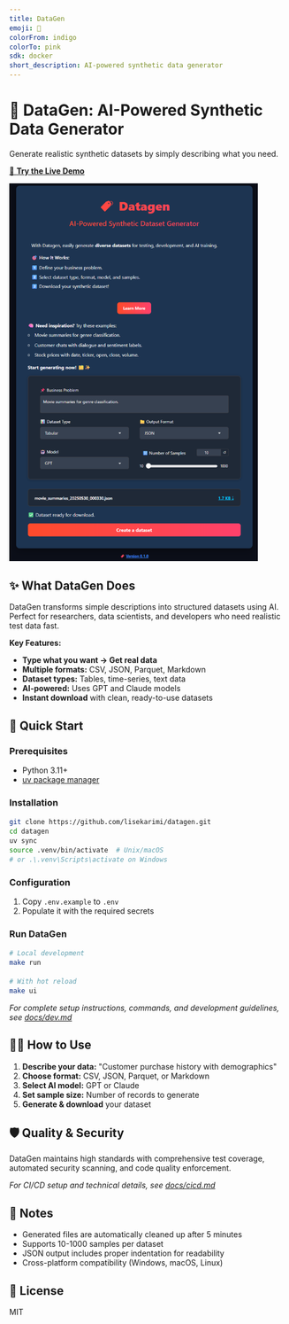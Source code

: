 ```yaml
---
title: DataGen
emoji: 🧬
colorFrom: indigo
colorTo: pink
sdk: docker
short_description: AI-powered synthetic data generator
---
```


# 🧬 DataGen: AI-Powered Synthetic Data Generator

Generate realistic synthetic datasets by simply describing what you need.

[🚀 **Try the Live Demo**](https://huggingface.co/spaces/lisekarimi/datagen) 

<img src="https://github.com/lisekarimi/datagen/blob/main/assets/screenshot.png?raw=true" alt="DataGen interface" width="450">

## ✨ What DataGen Does

DataGen transforms simple descriptions into structured datasets using AI. Perfect for researchers, data scientists, and developers who need realistic test data fast.

**Key Features:**
- **Type what you want → Get real data**
- **Multiple formats:** CSV, JSON, Parquet, Markdown
- **Dataset types:** Tables, time-series, text data
- **AI-powered:** Uses GPT and Claude models
- **Instant download** with clean, ready-to-use datasets

## 🚀 Quick Start

### Prerequisites
- Python 3.11+
- [uv package manager](https://docs.astral.sh/uv/getting-started/installation/)

### Installation
```bash
git clone https://github.com/lisekarimi/datagen.git
cd datagen
uv sync
source .venv/bin/activate  # Unix/macOS
# or .\.venv\Scripts\activate on Windows
```

### Configuration
1. Copy `.env.example` to `.env`
2. Populate it with the required secrets

### Run DataGen
```bash
# Local development
make run

# With hot reload
make ui
```

*For complete setup instructions, commands, and development guidelines, see [docs/dev.md](https://github.com/lisekarimi/datagen/blob/main/docs/dev.md)*

## 🧑‍💻 How to Use

1. **Describe your data:** "Customer purchase history with demographics"
2. **Choose format:** CSV, JSON, Parquet, or Markdown  
3. **Select AI model:** GPT or Claude
4. **Set sample size:** Number of records to generate
5. **Generate & download** your dataset 

## 🛡️ Quality & Security

DataGen maintains high standards with comprehensive test coverage, automated security scanning, and code quality enforcement.

*For CI/CD setup and technical details, see [docs/cicd.md](https://github.com/lisekarimi/datagen/blob/main/docs/cicd.md)*

## 📝 Notes
- Generated files are automatically cleaned up after 5 minutes
- Supports 10-1000 samples per dataset
- JSON output includes proper indentation for readability
- Cross-platform compatibility (Windows, macOS, Linux)


## 📄 License

MIT